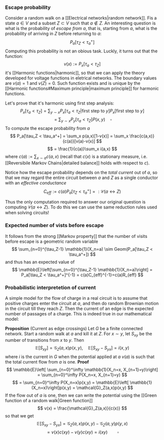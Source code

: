 ### Escape probability
Consider a random walk on a [[Electrical networks|random network]]. Fis a state $a \in V$ and a subset $Z \subset V$ such that $a \notin Z$. An interesting question is what is the probability of _escape from a_, that is, starting from $a$, what is the probability of arriving in $Z$ before returning to $a$:
$$
P_a[\tau_Z < \tau_a^+]
$$
Computing this probability is not an obious task. Luckly, it turns out that the function:
$$
v(x) := P_x[\tau_a < \tau_Z]
$$
it's [[Harmonic functions|harmonic]], so that we can apply the theory developed for voltage functions in eletrical networks.
The boundary values are $v(a) = 1$ and $v(Z)=0$. Such function exists and is unique by the [[Harmonic functions#Maximum principle|maximum principle]] for harmonic functions.

Let's prove that it's harmonic using first step analysis:
$$
P_x[\tau_a < \tau_Z] = \sum_{y \sim x} P_x[\tau_a < \tau_Z|\text{first step to }y]P_x[\text{first step to }y]
$$
$$
= \sum_{y \sim x} P_y[\tau_a < \tau_Z]P(x,y) \quad \square
$$
To compute the escape probability from $a$ 
$$
P_a[\tau_Z < \tau_a^+] = \sum_x p(a,x)[1-v(x)] = \sum_x \frac{c(a,x)}{c(a)}[v(a)-v(x)]
$$
$$
= \frac{1}{c(a)}\sum_x i(a,x)
$$
where $c(a) := \sum_{x \sim a} c(a,x)$ (recall that $c(x)$ is a stationary measure, i.e. [[Reversibile Markov Chains|detailed balance]] holds with respect to $c$).

Notice how the escape probability depends on the _total current_ out of $a$, so that we may regard the entire circuit between $a$ and $Z$ as a single conductor with an _effective conductance_ 
$$
C_{eff} := c(a)P_a[\tau_Z < \tau_a^+] =: \mathcal{C}(a \leftrightarrow Z)
$$

Thus the only computation required to answer our original question is computing $\mathcal{C}(a \leftrightarrow Z)$. To do this we can use the same reduction rules used when solving circuits!

### Expected number of vists before escape

It follows from the strong [[Markov property]] that the number of visits before escape is a geometric random variable
$$
\sum_{n=0}^{\tau_Z-1} \mathbb{1}(X_n=a) \sim Geom(P_a[\tau_Z < \tau_a^+])
$$
and thus has an expected value of 
$$
\mathbb{E}\left[\sum_{n=0}^{\tau_Z-1} \mathbb{1}(X_n=a)\right] = P_a[\tau_Z < \tau_a^+]^{-1} = c(a)C_{eff}^{-1}=c(a)R_{eff}
$$

### Probabilistic interpretetion of current

A simple model for the flow of charge in a real circuit is to assume that positive charges enter the circuit at $a$, and then do random Brownian motion in the circuit till they reach $Z$. Then the current of an edge is the expected number of passages of a charge. This is indeed true in our mathematical model:

**Proposition** (Current as edge crossings) Let $G$ be a finite connected network. Start a random walk at $a$ and kill it at $Z$. For $x \sim y$, let $S_{xy}$ be the number of transitions from $x$ to $y$. Then
$$
\mathbb{E}[S_{xy}] = \mathcal{G}_Z(a,x)p(x,y), \quad \mathbb{E}[S_{xy}-S_{yx}] = i(x,y)
$$
where $i$ is the current in $G$ when the potential applied at $a$ $v(a)$ is such that the total current flow from $a$ is one.
**Proof** 
$$
\mathbb{E}\left[ \sum_{n=0}^\infty \mathbb{1}(X_n=x, X_{n+1}=y)\right] =  \sum_{n=0}^\infty P(X_n=x, X_{n+1}=y)
$$
$$
= \sum_{n=0}^\infty P(X_n=x)p(x,y) = \mathbb{E}\left[ \mathbb{1}(X_n=x)\right]p(x,y) =  \mathcal{G}_Z(a,x)p(x,y)
$$
If the flow out of $a$ is one, then we can write the potential using the [[Green function of a random walk|Green function]] 
$$
v(x) = \frac{\mathcal{G}_Z(a,x)}{c(x)}
$$
so that we get
$$
\mathbb{E}[S_{xy}- S_{yx}] = \mathcal{G}_Z(a,x)p(x,y) - \mathcal{G}_Z(a,y)p(y,x)
$$
$$
= v(x)c(xy) - v(y)c(xy) = i(xy) \qquad \square
$$




